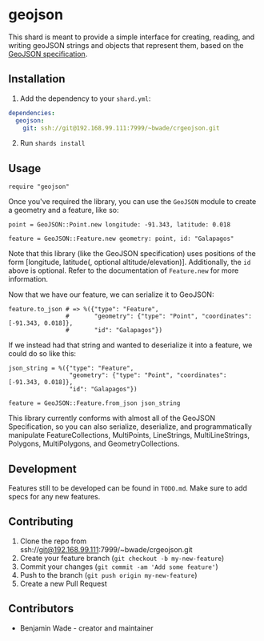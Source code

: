 # geojson

This shard is meant to provide a simple interface for creating, reading, and
writing geoJSON strings and objects that represent them, based on the
[GeoJSON specification](https://tools.ietf.org/html/rfc7946).

## Installation

1. Add the dependency to your `shard.yml`:
```yaml
dependencies:
  geojson:
    git: ssh://git@192.168.99.111:7999/~bwade/crgeojson.git
```
2. Run `shards install`

## Usage

```crystal
require "geojson"
```

Once you've required the library, you can use the `GeoJSON` module to create
a geometry and a feature, like so:

```crystal
point = GeoJSON::Point.new longitude: -91.343, latitude: 0.018

feature = GeoJSON::Feature.new geometry: point, id: "Galapagos"
```

Note that this library (like the GeoJSON specification) uses positions of the
form [longitude, latitude(, optional altitude/elevation)]. Additionally, the
`id` above is optional. Refer to the documentation of `Feature.new` for more
information.

Now that we have our feature, we can serialize it to GeoJSON:

```crystal
feature.to_json # => %({"type": "Feature",
                #       "geometry": {"type": "Point", "coordinates": [-91.343, 0.018]},
                #       "id": "Galapagos"})
```

If we instead had that string and wanted to deserialize it into a feature, we
could do so like this:

```crystal
json_string = %({"type": "Feature",
                 "geometry": {"type": "Point", "coordinates": [-91.343, 0.018]},
                 "id": "Galapagos"})

feature = GeoJSON::Feature.from_json json_string
```

This library currently conforms with almost all of the GeoJSON Specification, so
you can also serialize, deserialize, and programmatically manipulate
FeatureCollections, MultiPoints, LineStrings, MultiLineStrings, Polygons,
MultiPolygons, and GeometryCollections.

## Development

Features still to be developed can be found in `TODO.md`. Make sure to add specs
for any new features.

## Contributing

1. Clone the repo from ssh://git@192.168.99.111:7999/~bwade/crgeojson.git
2. Create your feature branch (`git checkout -b my-new-feature`)
3. Commit your changes (`git commit -am 'Add some feature'`)
4. Push to the branch (`git push origin my-new-feature`)
5. Create a new Pull Request

## Contributors

- Benjamin Wade - creator and maintainer
